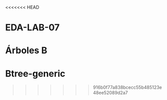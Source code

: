 <<<<<<< HEAD
# EDA-LAB-07
Árboles B
=======
# Btree-generic
>>>>>>> 916b0f77a838bcecc55b485123e48ee52089d2a7
